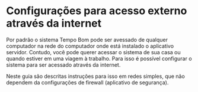 # Configurações para acesso externo através da internet

Por padrão o sistema Tempo Bom pode ser avessado de qualquer computador na rede do computador onde está instalado o aplicativo servidor. Contudo, você pode querer acessar o sistema de sua casa ou quando estiver em uma viagem à trabalho. Para isso é possível configurar o sistema para ser acessado através da internet.

Neste guia são descritas instruções para isso em redes simples, que não dependem da configurações de firewall (aplicativo de segurança).
